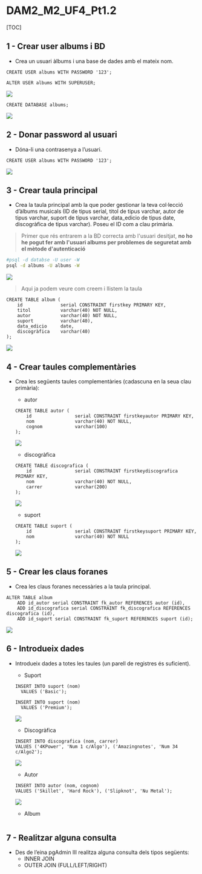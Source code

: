 # DAM2_M2_UF4_Pt1.2

[TOC]



## 1 - Crear user albums i BD

- Crea un usuari àlbums i una base de dades amb el mateix nom.

```plsql
CREATE USER albums WITH PASSWORD '123';
```

```plsql
ALTER USER albums WITH SUPERUSER;
```

![](img/1.png)



```plsql
CREATE DATABASE albums;
```

![](img/2.png)



## 2 - Donar password al usuari

- Dóna-li una contrasenya a l’usuari.

```plsql
CREATE USER albums WITH PASSWORD '123';
```

![](img/1.png)



## 3 - Crear taula principal

- Crea la taula principal amb la que poder gestionar la teva col·lecció d’àlbums musicals (ID de tipus serial, titol de tipus varchar, autor de tipus varchar, suport de tipus varchar, data_edicio de tipus date, discogràfica de tipus varchar). Poseu el ID com a clau primària.



> Primer que rés entrarem a la BD correcta amb l'usuari desitjat, **no ho he pogut fer amb l'usuari albums per problemes de seguretat amb el mètode d'autenticació**

```bash
#psql -d databse -U user -W
psql -d albums -U albums -W
```

![](img/3.png)

>
> Aqui ja podem veure com creem i llistem la taula
>

```plsql
CREATE TABLE album (
    id        		serial CONSTRAINT firstkey PRIMARY KEY,
    titol       	varchar(40) NOT NULL,
    autor			varchar(40) NOT NULL,
    suport			varchar(40),
    data_edicio		date,
    discogràfica	varchar(40)
);
```

![](img/4.png)



## 4 - Crear taules complementàries

- Crea les següents taules complementàries (cadascuna en la seua clau primària):
  - autor
  
  ```plsql
  CREATE TABLE autor (
      id        		serial CONSTRAINT firstkeyautor PRIMARY KEY,
      nom       		varchar(40) NOT NULL,
      cognom			varchar(100)
  );
  ```
  
  ![](img/5.png)
  
  
  
  - discogràfica
  
  ```plsql
  CREATE TABLE discografica (
      id        		serial CONSTRAINT firstkeydiscografica PRIMARY KEY,
      nom       		varchar(40) NOT NULL,
      carrer			varchar(200)
  );
  ```
  
  ![](img/6.png)
  
  
  
  - suport
  
  ```plsql
  CREATE TABLE suport (
      id        		serial CONSTRAINT firstkeysuport PRIMARY KEY,
      nom       		varchar(40) NOT NULL
  );
  ```
  
  ![](img/7.png)



## 5 - Crear les claus foranes

- Crea les claus foranes necessàries a la taula principal.

```plsql
ALTER TABLE album
	ADD id_autor serial CONSTRAINT fk_autor REFERENCES autor (id),
	ADD id_discografica serial CONSTRAINT fk_discografica REFERENCES discografica (id),
	ADD id_suport serial CONSTRAINT fk_suport REFERENCES suport (id);
```

![](img/8.png)

## 6 - Introdueix dades

- Introdueix dades a totes les taules (un parell de registres és suficient).

  - Suport

  ```plsql
  INSERT INTO suport (nom)
  	VALUES ('Basic');
  
  INSERT INTO suport (nom)
  	VALUES ('Premium');
  ```

  ![](img/9.png)

  

  - Discogràfica

  ```plsql
  INSERT INTO discografica (nom, carrer)
  VALUES ('4KPower', 'Num 1 c/Algo'), ('Amazingnotes', 'Num 34 c/Algo2');
  ```

  ![](img/10.png)

  

  - Autor

  ```plsql
  INSERT INTO autor (nom, cognom)
  VALUES ('Skillet', 'Hard Rock'), ('Slipknot', 'Nu Metal');
  ```

  ![](img/11.png)

  

  - Album

  ```
  
  ```

  

## 7 - Realitzar alguna consulta

- Des de l’eina pgAdmin III realitza alguna consulta dels tipos següents:
  - INNER JOIN 
  - OUTER JOIN (FULL/LEFT/RIGHT)